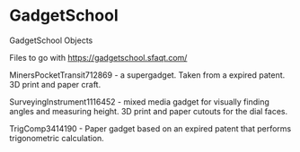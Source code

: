 # GadgetSchool
GadgetSchool Objects

Files to go with https://gadgetschool.sfaqt.com/

MinersPocketTransit712869 - a supergadget. Taken from a expired patent. 3D
print and paper craft.

SurveyingInstrument1116452 - mixed media gadget for visually finding angles and
measuring height. 3D print and paper cutouts for the dial faces.

TrigComp3414190 - Paper gadget based on an expired patent that performs
trigonometric calculation.

